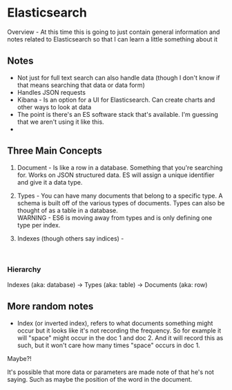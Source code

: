# Elasticsearch

Overview - At this time this is going to just contain general information and notes related to Elasticsearch so that I can learn a little something about it


## Notes

- Not just for full text search can also handle data (though I don't know if that means searching that data or data form)
- Handles JSON requests
- Kibana - Is an option for a UI for Elasticsearch. Can create charts and other ways to look at data
- The point is there's an ES software stack that's available. I'm guessing that we aren't using it like this. 
- 



## Three Main Concepts

1. Document - Is like a row in a database. Something that you're searching for. Works on JSON structured data. ES will assign a unique identifier and give it a data type.

1. Types - You can have many documents that belong to a specific type. A schema is built off of the various types of documents. Types can also be thought of as a table in a database.  
WARNING - ES6 is moving away from types and is only defining one type per index.

1. Indexes (though others say indices) - 

<br>

### Hierarchy
Indexes (aka: database) -> Types (aka: table) -> Documents (aka: row)


## More random notes

- Index (or inverted index), refers to what documents something might occur but it looks like it's not recording the frequency. So for example it will "space" might occur in the doc 1 and doc 2. And it will record this as such, but it won't care how many times "space" occurs in doc 1.

Maybe?! 

It's possible that more data or parameters are made note of that he's not saying. Such as maybe the position of the word in the document. 